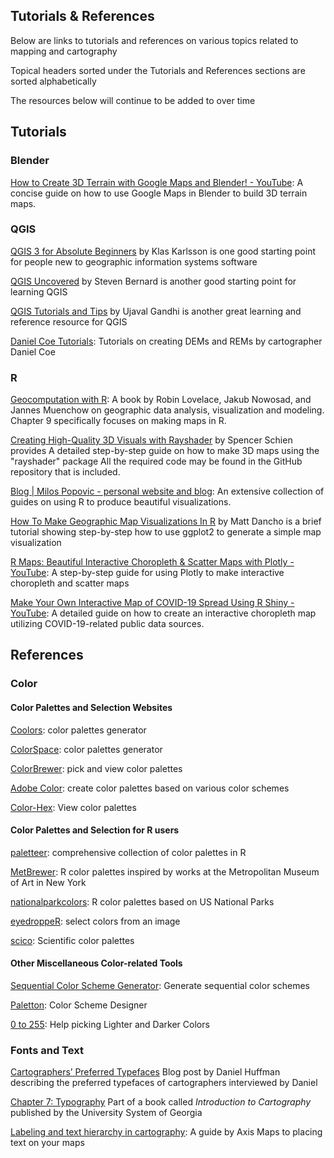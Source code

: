## Tutorials & References
Below are links to tutorials and references on various topics related to mapping and cartography

Topical headers sorted under the Tutorials and References sections are sorted alphabetically

The resources below will continue to be added to over time


## Tutorials

### Blender 
[How to Create 3D Terrain with Google Maps and Blender! - YouTube](https://www.youtube.com/watch?v=Mj7Z1P2hUWk&ab_channel=CGGeek): A concise guide on how to use Google Maps in Blender to build 3D terrain maps.

### QGIS

[QGIS 3 for Absolute Beginners](https://www.youtube.com/watch?v=kCnNWyl9qSE) by Klas Karlsson is one good starting point for people new to geographic information systems software

[QGIS Uncovered](https://www.youtube.com/playlist?list=PL7HotvlLKHCs9nD1fFUjSOsZrsnctyV2R) by Steven Bernard is another good starting point for learning QGIS

[QGIS Tutorials and Tips](https://www.qgistutorials.com/en/) by Ujaval Gandhi is another great learning and reference resource for QGIS

[Daniel Coe Tutorials](https://dancoecarto.com/tutorials): Tutorials on creating DEMs and REMs by cartographer Daniel Coe

### R

[Geocomputation with R](https://geocompr.robinlovelace.net/): A book by Robin Lovelace, Jakub Nowosad, and Jannes Muenchow on geographic data analysis, visualization and modeling. Chapter 9 specifically focuses on making maps in R.

[Creating High-Quality 3D Visuals with Rayshader](https://spencerschien.info/post/data_viz_how_to/high_quality_rayshader_visuals/) by Spencer Schien provides A detailed step-by-step guide on how to make 3D maps using the "rayshader" package All the required code may be found in the GitHub repository that is included.

[Blog | Milos Popovic - personal website and blog](https://milospopovic.net/blog/): An extensive collection of guides on using R to produce beautiful visualizations. 

[How To Make Geographic Map Visualizations In R](https://www.business-science.io/code-tools/2020/12/08/geographic-map-visualization.html?utm_content=buffer09aff&utm_medium=social&utm_source=twitter.com&utm_campaign=buffer) by Matt Dancho is a brief tutorial showing step-by-step how to use ggplot2 to generate a simple map visualization

[R Maps: Beautiful Interactive Choropleth & Scatter Maps with Plotly - YouTube](https://www.youtube.com/watch?v=RrtqBYLf404&ab_channel=Dataslice): A step-by-step guide for using Plotly to make interactive choropleth and scatter maps

[Make Your Own Interactive Map of COVID-19 Spread Using R Shiny - YouTube](https://www.youtube.com/watch?v=eIpiL6y1oQQ&ab_channel=RockEDUScienceOutreach): A detailed guide on how to create an interactive choropleth map utilizing COVID-19-related public data sources.


## References

### Color

#### Color Palettes and Selection Websites

[Coolors](https://coolors.co/): color palettes generator

[ColorSpace](https://mycolor.space/): color palettes generator

[ColorBrewer](https://colorbrewer2.org/): pick and view color palettes

[Adobe Color](https://color.adobe.com/create): create color palettes based on various color schemes

[Color-Hex](https://www.color-hex.com/color-palettes/popular.php): View color palettes

#### Color Palettes and Selection for R users

[paletteer](https://github.com/EmilHvitfeldt/paletteer): comprehensive collection of color palettes in R

[MetBrewer](https://github.com/BlakeRMills/MetBrewer): R color palettes inspired by works at the Metropolitan Museum of Art in New York

[nationalparkcolors](https://github.com/katiejolly/nationalparkcolors): R color palettes based on US National Parks

[eyedroppeR](https://github.com/doehm/eyedroppeR): select colors from an image

[scico](https://github.com/thomasp85/scico): Scientific color palettes

#### Other Miscellaneous Color-related Tools

[Sequential Color Scheme Generator](http://eyetracking.upol.cz/color/): Generate sequential color schemes

[Paletton](https://paletton.com/): Color Scheme Designer

[0 to 255](https://0to255.com/): Help picking Lighter and Darker Colors

### Fonts and Text

[Cartographers’ Preferred Typefaces](https://somethingaboutmaps.wordpress.com/2018/02/12/cartographers-preferred-typefaces/) Blog post by Daniel Huffman describing the preferred typefaces of cartographers interviewed by Daniel

[Chapter 7: Typography](https://alg.manifoldapp.org/read/introduction-to-cartography/section/f040bcf8-a5a9-4261-a749-9f793220c702) Part of a book called *Introduction to Cartography* published by the University System of Georgia

[Labeling and text hierarchy in cartography](https://www.axismaps.com/guide/labeling): A guide by Axis Maps to placing text on your maps
